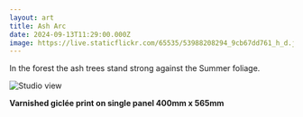 ```yaml
---
layout: art
title: Ash Arc
date: 2024-09-13T11:29:00.000Z
image: https://live.staticflickr.com/65535/53988208294_9cb67dd761_h_d.jpg
---
```

In the forest the ash trees stand strong against the Summer foliage.

![Studio view](https://live.staticflickr.com/65535/53936050423_ae766d0905_h_d.jpg "Studio view")

**Varnished giclée print on single panel 400mm x 565mm**
